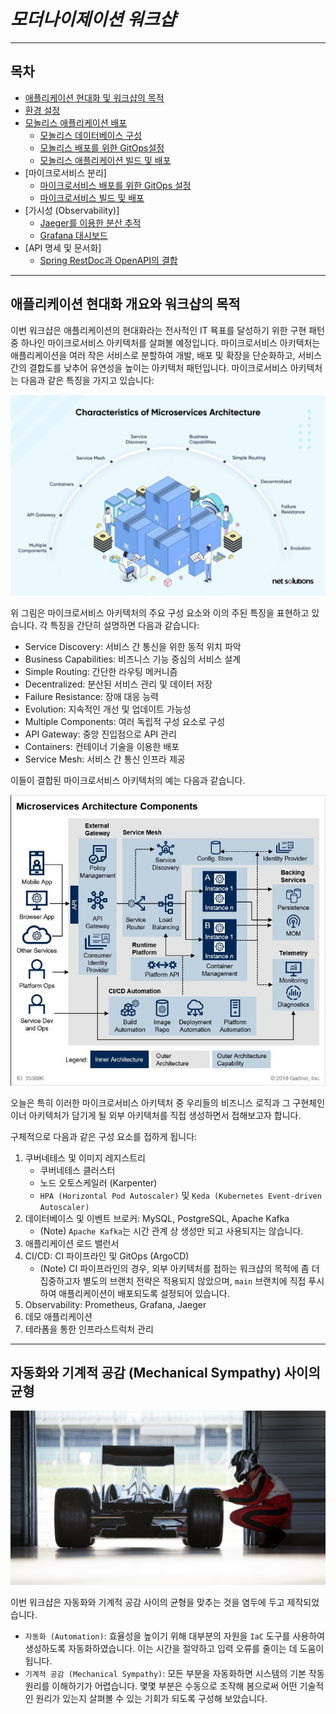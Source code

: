 # ***모더나이제이션 워크샵***

---

## 목차

* [애플리케이션 현대화 및 워크샵의 목적](README.md)
* [환경 설정](01-Setup-Environment/01-Provision-Workshop-Environment.md)
* [모놀리스 애플리케이션 배포](02-Deploy-Monolith/00-README.md)
  * [모놀리스 데이터베이스 구성](02-Deploy-Monolith/01-Configure-Monolith-Database.md)
  * [모놀리스 배포를 위한 GitOps설정](02-Deploy-Monolith/02-Configure-GitOps.md)
  * [모놀리스 애플리케이션 빌드 및 배포](02-Deploy-Monolith/03-Build-and-Deploy.md)
* [마이크로서비스 분리]
  * [마이크로서비스 배포를 위한 GitOps 설정](03-Deploy-Microservice/01-Configure-GitOps.md)
  * [마이크로서비스 빌드 및 배포](03-Deploy-Microservice/02-Build-and-Deploy.md)
* [가시성 (Observability)]
  * [Jaeger를 이용한 분산 추적](04-Observability/01-Jaeger.md)
  * [Grafana 대시보드](04-Observability/02-Grafana.md)
* [API 명세 및 문서화]
  * [Spring RestDoc과 OpenAPI의 결합](05-API-Documentation/01-Spring-RestDoc-OpenAPI.md)

---
## 애플리케이션 현대화 개요와 워크샵의 목적

이번 워크샵은 애플리케이션의 현대화라는 전사적인 IT 묙표를 달성하기 위한 구현 패턴 중 하나인 마이크로서비스 아키텍처를 살펴볼 예정입니다. 마이크로서비스 아키텍처는 애플리케이션을 여러 작은 서비스로 분할하여 개발, 배포 및 확장을 단순화하고, 서비스 간의 결합도를 낮추어 유연성을 높이는 아키텍처 패턴입니다. 마이크로서비스 아키텍처는 다음과 같은 특징을 가지고 있습니다:  

![마이크로서비스 아키텍처의 특징적 요소들](../images/Characterstics-of-the-Microservices-architecture.webp "마이크로서비스 아키텍처의 특징적 요소들")

위 그림은 마이크로서비스 아키텍처의 주요 구성 요소와 이의 주된 특징을 표현하고 있습니다. 각 특징을 간단히 설명하면 다음과 같습니다:
* Service Discovery: 서비스 간 통신을 위한 동적 위치 파악
* Business Capabilities: 비즈니스 기능 중심의 서비스 설계
* Simple Routing: 간단한 라우팅 메커니즘
* Decentralized: 분산된 서비스 관리 및 데이터 저장
* Failure Resistance: 장애 대응 능력
* Evolution: 지속적인 개선 및 업데이트 가능성
* Multiple Components: 여러 독립적 구성 요소로 구성
* API Gateway: 중앙 진입점으로 API 관리
* Containers: 컨테이너 기술을 이용한 배포
* Service Mesh: 서비스 간 통신 인프라 제공

이들이 결합된 마이크로서비스 아키텍처의 예는 다음과 같습니다.

![마이크로서비스 아키텍처의 구성 요소](../images/Microserivces-Architecture-Components.png "마이크로서비스 아키텍터 구성 요소")

오늘은 특히 이러한 마이크로서비스 아키텍처 중 우리들의 비즈니스 로직과 그 구현체인 이너 아키텍처가 담기게 될 외부 아키텍처를 직접 생성하면서 접해보고자 합니다.

구체적으로 다음과 같은 구성 요소를 접하게 됩니다:
1. 쿠버네테스 및 이미지 레지스트리
   * 쿠버네테스 클러스터
   * 노드 오토스케일러 (Karpenter)
   * `HPA (Horizontal Pod Autoscaler)` 및 `Keda (Kubernetes Event-driven Autoscaler)`
2. 데이터베이스 및 이벤트 브로커: MySQL, PostgreSQL, Apache Kafka
   * (Note) `Apache Kafka`는 시간 관계 상 생성만 되고 사용되지는 않습니다.
3. 애플리케이션 로드 밸런서
4. CI/CD: CI 파이프라인 및 GitOps (ArgoCD)
   * (Note) CI 파이프라인의 경우, 외부 아키텍처를 접하는 워크샵의 목적에 좀 더 집중하고자 별도의 브랜치 전략은 적용되지 않았으며, `main` 브랜치에 직접 푸시하여 애플리케이션이 배포되도록 설정되어 있습니다.
5. Observability: Prometheus, Grafana, Jaeger
6. 데모 애플리케이션
7. 테라폼을 통한 인프라스트럭처 관리

---

## 자동화와 기계적 공감 (Mechanical Sympathy) 사이의 균형

![Mechanical Sympathy](../images/Mechanical-Sympathy.png "Mechanical Sympathy")

이번 워크샵은 자동화와 기계적 공감 사이의 균형을 맞추는 것을 염두에 두고 제작되었습니다.

* `자동화 (Automation)`: 효율성을 높이기 위해 대부분의 자원을 `IaC` 도구를 사용하여 생성하도록 자동화하였습니다. 이는 시간을 절약하고 입력 오류를 줄이는 데 도움이 됩니다.
* `기계적 공감 (Mechanical Sympathy)`: 모든 부분을 자동화하면 시스템의 기본 작동 원리를 이해하기가 어렵습니다. 몇몇 부분은 수동으로 조작해 봄으로써 어떤 기술적인 원리가 있는지 살펴볼 수 있는 기회가 되도록 구성해 보았습니다.
